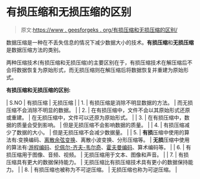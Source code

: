 # 有损压缩和无损压缩的区别

> 原文:[https://www . geesforgeks . org/有损压缩和无损压缩的区别/](https://www.geeksforgeeks.org/difference-between-lossy-compression-and-lossless-compression/)

数据压缩是一种在不丢失信息的情况下减少数据大小的技术。**有损压缩**和**无损压缩**是数据压缩方法的类别。

两种压缩技术(有损压缩和无损压缩)的主要区别在于，有损压缩技术在解压缩后不会将数据恢复为原始形式，而无损压缩则在解压缩后将数据恢复并重建为原始形式。

**有损压缩和无损压缩的区别:**

| S.NO | 有损压缩 | 无损压缩 |
| 1. | 有损压缩是消除不明显数据的方法。 | 而无损压缩不会消除不明显的数据。 |
| 2. | 在有损压缩中，文件不会以其原始形式还原或重建。 | 在无损压缩中，文件可以还原为原始形式。 |
| 3. | 在有损压缩中，数据的质量会受到影响。 | 但是无损压缩不会影响数据的质量。 |
| 4. | 有损压缩减少了数据的大小。 | 但是无损压缩不会减少数据量。 |
| 5. | **有损**压缩中使用的算法有:变换编码、[离散余弦变换](https://www.geeksforgeeks.org/discrete-cosine-transform-algorithm-program/)、离散小波变换、分形压缩等。 | **无损**压缩中使用的算法有:[游程编码](https://www.geeksforgeeks.org/run-length-encoding/)、[伦佩尔-齐夫-韦尔奇](https://www.geeksforgeeks.org/lzw-lempel-ziv-welch-compression-technique/)、[霍夫曼编码](https://www.geeksforgeeks.org/huffman-coding-greedy-algo-3/)、算术编码等。 |
| 6. | 有损压缩用于图像、音频、视频。 | 无损压缩用于文本、图像和声音。 |
| 7. | 有损压缩具有更大的数据保持能力。 | 无损压缩比有损压缩技术具有更小的数据保持能力。 |
| 8. | 有损压缩也被称为不可逆压缩。 | 无损压缩也称为可逆压缩。 |